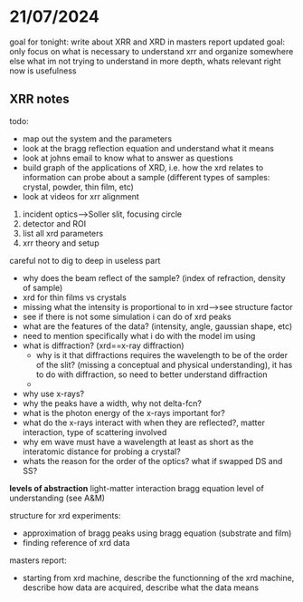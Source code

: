 # 21/07/2024

goal for tonight: write about XRR and XRD in masters report
updated goal: only focus on what is necessary to understand xrr and organize somewhere else what im not trying to understand in more depth, whats relevant right now is usefulness
## XRR notes

todo:
- map out the system and the parameters
- look at the bragg reflection equation and understand what it means 
- look at johns email to know what to answer as questions
- build graph of the applications of XRD, i.e. how the xrd relates to information can probe about a sample (different types of samples: crystal, powder, thin film, etc)
- look at videos for xrr alignment
1. incident optics-->Soller slit, focusing circle
2. detector and ROI
3. list all xrd parameters
4. xrr theory and setup

careful not to dig to deep in useless part

* why does the beam reflect of the sample? (index of refraction, density of sample)
* xrd for thin films vs crystals
* missing what the intensity is proportional to in xrd-->see structure factor
* see if there is not some simulation i can do of xrd peaks
* what are the features of the data? (intensity, angle, gaussian shape, etc)
* need to mention specifically what i do with the model im using
* what is diffraction? (xrd==x-ray diffraction) 
	* why is it that diffractions requires the wavelength to be of the order of the slit? (missing a conceptual and physical understanding), it has to do with diffraction, so need to better understand diffraction
	* 
* why use x-rays? 
* why the peaks have a width, why not delta-fcn?
* what is the photon energy of the x-rays important for?
* what do the x-rays interact with when they are reflected?, matter interaction, type of scattering involved
* why em wave must have a wavelength at least as short as the interatomic distance for probing a crystal?
* whats the reason for the order of the optics? what if swapped DS and SS?

**levels of abstraction**
light-matter interaction
bragg equation level of understanding (see A&M)

structure for xrd experiments:
- approximation of bragg peaks using bragg equation (substrate and film)
- finding reference of xrd data

masters report:
- starting from xrd machine, describe the functionning of the xrd machine, describe how data are acquired, describe what the data means
